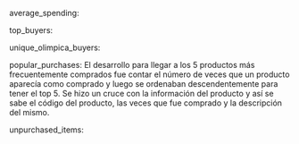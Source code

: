 average_spending:

top_buyers:

unique_olimpica_buyers:

popular_purchases: El desarrollo para llegar a los 5 productos más frecuentemente comprados fue contar el número de veces que un producto aparecía como comprado y luego se ordenaban descendentemente para tener el top 5. Se hizo un cruce con la información del producto y así se sabe el código del producto, las veces que fue comprado y la descripción del mismo.

unpurchased_items: